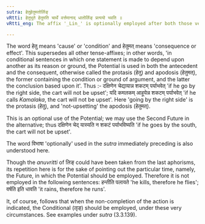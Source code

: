 ```yaml
---
sutra: हेतुहेतुमतोर्लिङ्
vRtti: हेतुभूते हेतुमति चार्थे वर्त्तमानाद् धातोर्लिङ् प्रत्ययो भवति ॥
vRtti_eng: The affix '_Lin_' is optionally employed after both those verbs which express the condition and its consequence.

---
```

The word हेतु means 'cause' or 'condition' and हेतुमत् means 'consequence or effect'. This supersedes all other tense-affixes; in other words, 'in conditional sentences in which one statement is made to depend upon another as its reason or ground, the Potential is used in both the antecedent and the consequent, otherwise called the protasis (हेतु) and apodosis (हेतुमत्), the former containing the condition or ground of argument, and the latter the conclusion based upon it'. Thus :- दक्षिणेन चेद्यायान्न शकटम् पर्याभवेत् 'if he go by the right side, the cart will not be upset'; यदि कमलकम् आहूयेन्न शकटम् पर्याभवेत् 'if he calls _Kamalaka_, the cart will not be upset'. Here 'going by the right side' is the protasis (हेतु), and 'not-upsetting' the apodosis (हेतुमत्).

This is an optional use of the Potential; we may use the Second Future in the alternative; thus दक्षिणेन चेद् यास्यति न शकटं पर्याभविष्यति 'if he goes by the south, the cart will not be upset'.

The word विभाषा 'optionally' used in the _sutra_ immediately preceding is also understood here.

Though the _anuvritti_ of लिङ् could have been taken from the last aphorisms, its repetition here is for the sake of pointing out the particular time, namely, the Future, in which the Potential should be employed. Therefore it is not employed in the following sentences: हन्तीति पलायते 'he kills, therefore he flies'; वर्षति इति धावति 'it rains, therefore he runs'.

It, of course, follows that when the non-completion of the action is indicated, the Conditional (लृङ्) should be employed, under these very circumstances. See examples under _sutra_ (3.3.139).